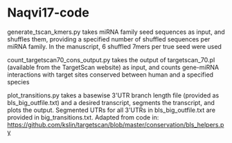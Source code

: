 # Naqvi17-code
generate_tscan_kmers.py takes miRNA family seed sequences as input, and shuffles them, providing a specified number of shuffled sequences per miRNA family. In the manuscript, 6 shuffled 7mers per true seed were used

count_targetscan70_cons_output.py takes the output of targetscan_70.pl (available from the TargetScan website) as input, and counts gene-miRNA interactions with target sites conserved between human and a specified species

plot_transitions.py takes a basewise 3'UTR branch length file (provided as bls_big_outfile.txt) and a desired transcript, segments the transcript, and plots the output. Segmented UTRs for all 3'UTRs in bls_big_outfile.txt are provided in big_transitions.txt. Adapted from code in: https://github.com/kslin/targetscan/blob/master/conservation/bls_helpers.py
